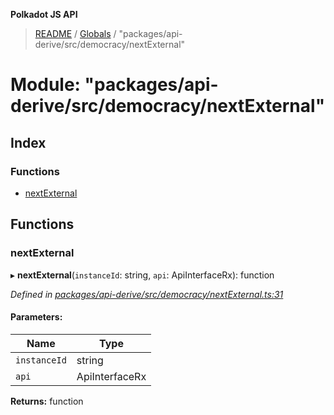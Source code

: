 **Polkadot JS API**

> [README](../README.md) / [Globals](../globals.md) / "packages/api-derive/src/democracy/nextExternal"

# Module: "packages/api-derive/src/democracy/nextExternal"

## Index

### Functions

* [nextExternal](_packages_api_derive_src_democracy_nextexternal_.md#nextexternal)

## Functions

### nextExternal

▸ **nextExternal**(`instanceId`: string, `api`: ApiInterfaceRx): function

*Defined in [packages/api-derive/src/democracy/nextExternal.ts:31](https://github.com/polkadot-js/api/blob/27c58b930/packages/api-derive/src/democracy/nextExternal.ts#L31)*

#### Parameters:

Name | Type |
------ | ------ |
`instanceId` | string |
`api` | ApiInterfaceRx |

**Returns:** function

